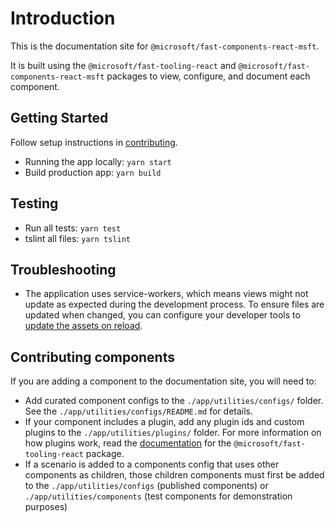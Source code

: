 # Introduction

This is the documentation site for `@microsoft/fast-components-react-msft`.

It is built using the `@microsoft/fast-tooling-react` and `@microsoft/fast-components-react-msft` packages to view, configure, and document each component.

## Getting Started
Follow setup instructions in [contributing](https://github.com/Microsoft/fast-dna/blob/master/CONTRIBUTING.md).

- Running the app locally: `yarn start`
- Build production app: `yarn build`

## Testing
- Run all tests: `yarn test`
- tslint all files: `yarn tslint`

## Troubleshooting
- The application uses service-workers, which means views might not update as expected during the development process. To ensure files are updated when changed, you can configure your developer tools to [update the assets on reload](https://stackoverflow.com/questions/40783790/disable-service-workers-when-in-development-mode).

## Contributing components

If you are adding a component to the documentation site, you will need to:

- Add curated component configs to the `./app/utilities/configs/` folder. See the `./app/utilities/configs/README.md` for details.
- If your component includes a plugin, add any plugin ids and custom plugins to the `./app/utilities/plugins/` folder. For more information on how plugins work, read the [documentation](https://github.com/microsoft/fast-dna/blob/master/packages/fast-tooling-react/README.md) for the `@microsoft/fast-tooling-react` package.
- If a scenario is added to a components config that uses other components as children, those children components must first be added to the `./app/utilities/configs` (published components) or `./app/utilities/components` (test components for demonstration purposes)
